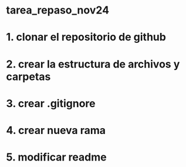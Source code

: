 # tarea_repaso_nov24
# 1. clonar el repositorio de github
# 2. crear la estructura de archivos y carpetas
# 3. crear .gitignore
# 4. crear nueva rama
# 5. modificar readme
#